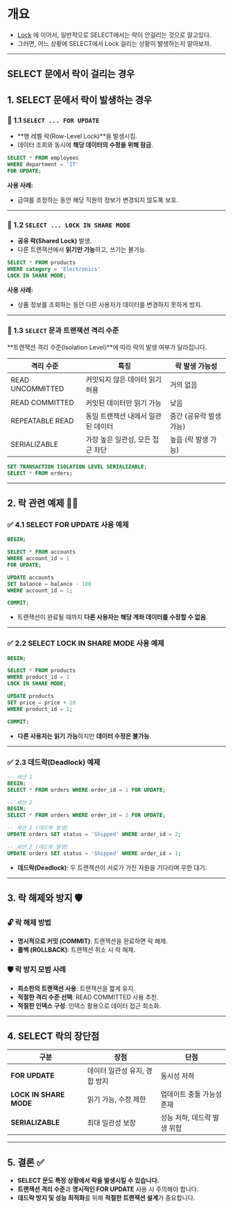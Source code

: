 
# 개요
- [Lock](Lock.md) 에 이어서, 일반적으로 SELECT에서는 락이 안걸리는 것으로 알고있다.
- 그러면, 어느 상황에 SELECT에서 Lock 걸리는 상황이 발생하는지 알아보자. 

---

## SELECT 문에서 락이 걸리는 경우

## 1. SELECT 문에서 락이 발생하는 경우
### 📌 1.1 `SELECT ... FOR UPDATE`
- **행 레벨 락(Row-Level Lock)**을 발생시킴.
- 데이터 조회와 동시에 **해당 데이터의 수정을 위해 잠금**.

```sql
SELECT * FROM employees 
WHERE department = 'IT' 
FOR UPDATE;
```

**사용 사례:**
- 급여를 조정하는 동안 해당 직원의 정보가 변경되지 않도록 보호.

---

### 📌 1.2 `SELECT ... LOCK IN SHARE MODE`
- **공유 락(Shared Lock)** 발생.
- 다른 트랜잭션에서 **읽기만 가능**하고, 쓰기는 불가능.

```sql
SELECT * FROM products 
WHERE category = 'Electronics' 
LOCK IN SHARE MODE;
```

**사용 사례:**
- 상품 정보를 조회하는 동안 다른 사용자가 데이터를 변경하지 못하게 방지.

---

### 📌 1.3 `SELECT` 문과 트랜잭션 격리 수준
**트랜잭션 격리 수준(Isolation Level)**에 따라 락의 발생 여부가 달라집니다.

| **격리 수준**            | **특징**                          | **락 발생 가능성**      |
|--------------------------|---------------------------------|------------------------|
| READ UNCOMMITTED         | 커밋되지 않은 데이터 읽기 허용       | 거의 없음              |
| READ COMMITTED           | 커밋된 데이터만 읽기 가능          | 낮음                   |
| REPEATABLE READ          | 동일 트랜잭션 내에서 일관된 데이터  | 중간 (공유락 발생 가능)|
| SERIALIZABLE             | 가장 높은 일관성, 모든 접근 차단   | 높음 (락 발생 가능)   |

```sql
SET TRANSACTION ISOLATION LEVEL SERIALIZABLE;
SELECT * FROM orders;
```

---

## 2. 락 관련 예제 🧑‍💻

### ✅ 4.1 SELECT FOR UPDATE 사용 예제
```sql
BEGIN;

SELECT * FROM accounts 
WHERE account_id = 1 
FOR UPDATE;

UPDATE accounts 
SET balance = balance - 100 
WHERE account_id = 1;

COMMIT;
```

- 트랜잭션이 완료될 때까지 **다른 사용자는 해당 계좌 데이터를 수정할 수 없음**.

---

### ✅ 2.2 SELECT LOCK IN SHARE MODE 사용 예제
```sql
BEGIN;

SELECT * FROM products 
WHERE product_id = 1 
LOCK IN SHARE MODE;

UPDATE products 
SET price = price + 10 
WHERE product_id = 1;

COMMIT;
```

- **다른 사용자는 읽기 가능**하지만 **데이터 수정은 불가능**.

---

### ✅ 2.3 데드락(Deadlock) 예제
```sql
-- 세션 1
BEGIN;
SELECT * FROM orders WHERE order_id = 1 FOR UPDATE;

-- 세션 2
BEGIN;
SELECT * FROM orders WHERE order_id = 2 FOR UPDATE;

-- 세션 1 (데드락 발생)
UPDATE orders SET status = 'Shipped' WHERE order_id = 2;

-- 세션 2 (데드락 발생)
UPDATE orders SET status = 'Shipped' WHERE order_id = 1;
```

- **데드락(Deadlock)**: 두 트랜잭션이 서로가 가진 자원을 기다리며 무한 대기.

---

## 3. 락 해제와 방지 🛡️
### 🔓 락 해제 방법
- **명시적으로 커밋 (COMMIT)**: 트랜잭션을 완료하면 락 해제.
- **롤백 (ROLLBACK)**: 트랜잭션 취소 시 락 해제.

### 🛡️ 락 방지 모범 사례
- **최소한의 트랜잭션 사용**: 트랜잭션을 짧게 유지.
- **적절한 격리 수준 선택**: READ COMMITTED 사용 추천.
- **적절한 인덱스 구성**: 인덱스 활용으로 데이터 접근 최소화.

---

## 4. SELECT 락의 장단점
| **구분**             | **장점**                          | **단점**                        |
|----------------------|---------------------------------|---------------------------------|
| **FOR UPDATE**       | 데이터 일관성 유지, 경합 방지      | 동시성 저하                    |
| **LOCK IN SHARE MODE** | 읽기 가능, 수정 제한            | 업데이트 충돌 가능성 존재      |
| **SERIALIZABLE**     | 최대 일관성 보장                  | 성능 저하, 데드락 발생 위험     |

---

## 5. 결론 ✅
- **SELECT 문도 특정 상황에서 락을 발생시킬 수 있습니다.**
- **트랜잭션 격리 수준**과 **명시적인 FOR UPDATE** 사용 시 주의해야 합니다.
- **데드락 방지 및 성능 최적화**를 위해 **적절한 트랜잭션 설계**가 중요합니다.
